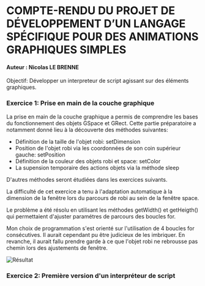 # COMPTE-RENDU DU PROJET DE DÉVELOPPEMENT D’UN LANGAGE SPÉCIFIQUE POUR DES ANIMATIONS GRAPHIQUES SIMPLES

#### Auteur : Nicolas LE BRENNE

Objectif: Développer un interpreteur de script agissant sur des éléments graphiques.


### Exercice 1: Prise en main de la couche graphique

La prise en main de la couche graphique a permis de comprendre les bases du fonctionnement des objets GSpace et GRect.
Cette partie préparatoire a notamment donné lieu à la découverte des méthodes suivantes:


* Définition de la taille de l'objet robi: setDimension
* Position de l'objet robi via les coordonnées de son coin supérieur gauche: setPosition
* Définition de la couleur des objets robi et space: setColor
* La supension temporaire des actions objets via la méthode sleep


D'autres méthodes seront étudiées dans les exercices suivants.

La difficulté de cet exercice a tenu à l'adaptation automatique à la dimension de la fenêtre lors du parcours de robi au sein de la fenêtre space.

Le problème a été résolu en utilisant les méthodes getWidth() et getHeigth() qui permettaient d'ajuster paramétres de parcours des boucles for.

Mon choix de programmation s'est orienté sur l'utilisation de 4 boucles for consécutives. Il aurait cependant pu être judicieux de les imbriquer. En revanche, il aurait fallu prendre garde à ce que l'objet robi ne rebrousse pas chemin lors des ajustements de fenêtre.

![Résultat](https://gyazo.com/89d9f7c214a5cc893d0fe55f08fc6c39)

### Exercice 2: Première version d'un interpréteur de script



